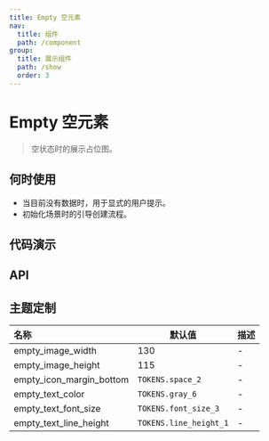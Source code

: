```yaml
---
title: Empty 空元素
nav:
  title: 组件
  path: /component
group:
  title: 展示组件
  path: /show
  order: 3
---
```


# Empty 空元素

> 空状态时的展示占位图。

## 何时使用

- 当目前没有数据时，用于显式的用户提示。
- 初始化场景时的引导创建流程。

## 代码演示

<code src="./__fixtures__/basic.tsx"></code>

## API

<API hideTitle src="./empty.tsx"></API>

## 主题定制

| 名称                     | 默认值                 | 描述 |
| :----------------------- | ---------------------- | ---- |
| empty_image_width        | 130                    | -    |
| empty_image_height       | 115                    | -    |
| empty_icon_margin_bottom | `TOKENS.space_2`       | -    |
| empty_text_color         | `TOKENS.gray_6`        | -    |
| empty_text_font_size     | `TOKENS.font_size_3`   | -    |
| empty_text_line_height   | `TOKENS.line_height_1` | -    |
